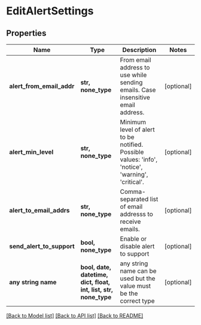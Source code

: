 # EditAlertSettings


## Properties
Name | Type | Description | Notes
------------ | ------------- | ------------- | -------------
**alert_from_email_addr** | **str, none_type** | From email address to use while sending emails. Case insensitive email address. | [optional] 
**alert_min_level** | **str, none_type** | Minimum level of alert to be notified. Possible values: &#39;info&#39;, &#39;notice&#39;, &#39;warning&#39;, &#39;critical&#39;. | [optional] 
**alert_to_email_addrs** | **str, none_type** | Comma-separated list of email addresss to receive emails. | [optional] 
**send_alert_to_support** | **bool, none_type** | Enable or disable alert to support | [optional] 
**any string name** | **bool, date, datetime, dict, float, int, list, str, none_type** | any string name can be used but the value must be the correct type | [optional]

[[Back to Model list]](../README.md#documentation-for-models) [[Back to API list]](../README.md#documentation-for-api-endpoints) [[Back to README]](../README.md)


